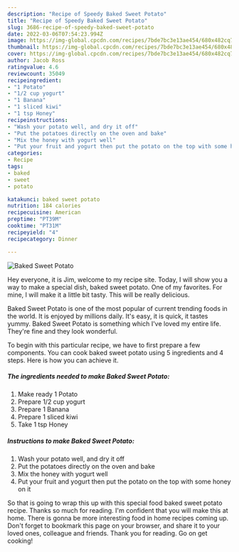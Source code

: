 ```yaml
---
description: "Recipe of Speedy Baked Sweet Potato"
title: "Recipe of Speedy Baked Sweet Potato"
slug: 3686-recipe-of-speedy-baked-sweet-potato
date: 2022-03-06T07:54:23.994Z
image: https://img-global.cpcdn.com/recipes/7bde7bc3e13ae454/680x482cq70/baked-sweet-potato-recipe-main-photo.jpg
thumbnail: https://img-global.cpcdn.com/recipes/7bde7bc3e13ae454/680x482cq70/baked-sweet-potato-recipe-main-photo.jpg
cover: https://img-global.cpcdn.com/recipes/7bde7bc3e13ae454/680x482cq70/baked-sweet-potato-recipe-main-photo.jpg
author: Jacob Ross
ratingvalue: 4.6
reviewcount: 35049
recipeingredient:
- "1 Potato"
- "1/2 cup yogurt"
- "1 Banana"
- "1 sliced kiwi"
- "1 tsp Honey"
recipeinstructions:
- "Wash your potato well, and dry it off"
- "Put the potatoes directly on the oven and bake"
- "Mix the honey with yogurt well"
- "Put your fruit and yogurt then put the potato on the top with some honey on it"
categories:
- Recipe
tags:
- baked
- sweet
- potato

katakunci: baked sweet potato 
nutrition: 184 calories
recipecuisine: American
preptime: "PT39M"
cooktime: "PT31M"
recipeyield: "4"
recipecategory: Dinner

---
```



![Baked Sweet Potato](https://img-global.cpcdn.com/recipes/7bde7bc3e13ae454/680x482cq70/baked-sweet-potato-recipe-main-photo.jpg)

Hey everyone, it is Jim, welcome to my recipe site. Today, I will show you a way to make a special dish, baked sweet potato. One of my favorites. For mine, I will make it a little bit tasty. This will be really delicious.



Baked Sweet Potato is one of the most popular of current trending foods in the world. It is enjoyed by millions daily. It's easy, it is quick, it tastes yummy. Baked Sweet Potato is something which I've loved my entire life. They're fine and they look wonderful.


To begin with this particular recipe, we have to first prepare a few components. You can cook baked sweet potato using 5 ingredients and 4 steps. Here is how you can achieve it.

<!--inarticleads1-->

##### The ingredients needed to make Baked Sweet Potato:

1. Make ready 1 Potato
1. Prepare 1/2 cup yogurt
1. Prepare 1 Banana
1. Prepare 1 sliced kiwi
1. Take 1 tsp Honey




<!--inarticleads2-->

##### Instructions to make Baked Sweet Potato:

1. Wash your potato well, and dry it off
1. Put the potatoes directly on the oven and bake
1. Mix the honey with yogurt well
1. Put your fruit and yogurt then put the potato on the top with some honey on it




So that is going to wrap this up with this special food baked sweet potato recipe. Thanks so much for reading. I'm confident that you will make this at home. There is gonna be more interesting food in home recipes coming up. Don't forget to bookmark this page on your browser, and share it to your loved ones, colleague and friends. Thank you for reading. Go on get cooking!
